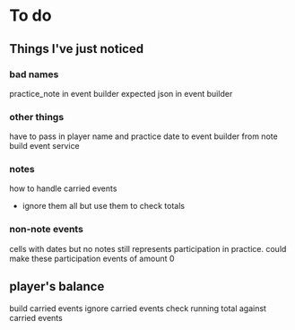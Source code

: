 To do
===

Things I've just noticed
---

### bad names
practice_note in event builder
expected json in event builder

### other things
have to pass in player name and practice date to event builder from note
build event service

### notes
how to handle carried events
* ignore them all but use them to check totals

### non-note events
cells with dates but no notes still represents participation in practice. could make these participation events of amount 0

player's balance
---

build carried events
ignore carried events
check running total against carried events